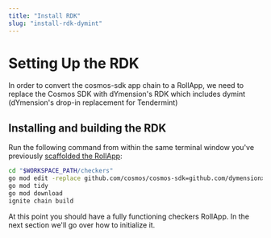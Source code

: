 ```yaml
---
title: "Install RDK"
slug: "install-rdk-dymint"
---
```


# Setting Up the RDK

In order to convert the cosmos-sdk app chain to a RollApp, we need to replace the Cosmos SDK with dYmension's RDK which includes dymint (dYmension's drop-in replacement for Tendermint)

## Installing and building the RDK

Run the following command from within the same terminal window you've previously [scaffolded the RollApp](./scaffold-rollapp):

```sh
cd "$WORKSPACE_PATH/checkers"
go mod edit -replace github.com/cosmos/cosmos-sdk=github.com/dymensionxyz/rdk@v0.1.0-alpha
go mod tidy
go mod download
ignite chain build
```

At this point you should have a fully functioning checkers RollApp. In the next section we'll go over how to initialize it.
